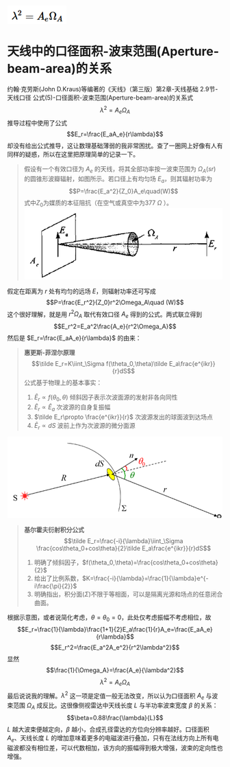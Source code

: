 ![img1](https://raw.githubusercontent.com/Housyou/a-some-SAR/master/origin%20ver/a0/imgs/1.png)
# 天线中的口径面积-波束范围(Aperture-beam-area)的关系

约翰·克劳斯(John D.Kraus)等编著的《天线》（第三版）第2章-天线基础 2.9节-天线口径 公式(5)-口径面积-波束范围(Aperture-beam-area)的关系式
$$\lambda^2=A_e\Omega_A$$
推导过程中使用了公式
$$E_r=\frac{E_aA_e}{r\lambda}$$
却没有给出公式推导，这让数理基础薄弱的我非常困扰。查了一圈网上好像有人有同样的疑惑，所以在这里把原理简单的记录一下。

>假设有一个有效口径为 $A_e$ 的天线，将其全部功率按一波束范围为 $\Omega_A(sr)$ 的圆锥形波瓣辐射，如图所示。若口径上有均匀场 $E_a$，则其辐射功率为
>$$P=\frac{E_a^2}{Z_0}A_e\quad(W)$$
>式中$Z_0$为媒质的本征阻抗（在空气或真空中为377 $\Omega$ ）。
![img2](https://raw.githubusercontent.com/Housyou/a-some-SAR/master/origin%20ver/a0/imgs/2.png)

假定在距离为 $r$ 处有均匀的远场 $E$，则辐射功率还可写成
$$P=\frac{E_r^2}{Z_0}r^2\Omega_A\quad (W)$$
这个很好理解，就是用 $r^2\Omega_A$ 取代有效口径 $A_e$ 得到的公式。两式联立得到
$$E_r^2=E_a^2\frac{A_e}{r^2\Omega_A}$$
然后是 $E_r=\frac{E_aA_e}{r\lambda}$ 的由来：

>**惠更斯-菲涅尔原理**
>$$\tilde E_r=K\iint_\Sigma f(\theta_0,\theta)\tilde E_a\frac{e^{ikr}}{r}dS$$
>公式基于物理上的基本事实：  
>1. $\tilde E_r\propto f(\theta_0,\theta)$ 倾斜因子表示次波面源的发射非各向同性
>2. $\tilde E_r\propto \tilde E_a$ 次波源的自身复振幅 
>3. $\tilde E_r\propto \frac{e^{ikr}}{r}$ 次波源发出的球面波到达场点
>4. $\tilde E_r\propto dS$ 波前上作为次波源的微分面源

![img3](https://raw.githubusercontent.com/Housyou/a-some-SAR/master/origin%20ver/a0/imgs/3.png)

>**基尔霍夫衍射积分公式**
>$$\tilde E_r=\frac{-i}{\lambda}\iint_\Sigma \frac{cos\theta_0+cos\theta}{2}\tilde E_a\frac{e^{ikr}}{r}dS$$
>1. 明确了倾斜因子，$f(\theta_0,\theta)=\frac{cos\theta_0+cos\theta}{2}$
>2. 给出了比例系数，$K=\frac{-i}{\lambda}=\frac{1}{\lambda}e^{-i\frac{\pi}{2}}$
>3. 明确指出，积分面$(\Sigma)$不限于等相面，可以是隔离光源和场点的任意闭合曲面。

根据示意图，或者说简化考虑，$\theta=\theta_0=0$，此处仅考虑振幅不考虑相位，故
$$E_r=\frac{1}{\lambda}\frac{1+1}{2}E_a\frac{1}{r}A_e=\frac{E_aA_e}{r\lambda}$$
$$E_r^2=\frac{E_a^2A_e^2}{r^2\lambda^2}$$
显然
$$\frac{1}{\Omega_A}=\frac{A_e}{\lambda^2}$$
$$\lambda^2=A_e\Omega_A$$
最后说说我的理解。$\lambda^2$ 这一项是定值一般无法改变，所以认为口径面积 $A_e$ 与波束范围 $\Omega_A$ 成反比。这很像侧视雷达中天线长度 $L$ 与半功率波束宽度 $\beta$ 的关系：
$$\beta=0.88\frac{\lambda}{L}$$
$L$ 越大波束便越定向，$\beta$ 越小，合成孔径雷达的方位向分辨率越好。口径面积 $A_e$、天线长度 $L$ 的增加意味着更多的电磁波进行叠加，只有在法线方向上所有电磁波都没有相位差，可以代数相加，该方向的振幅得到极大增强，波束的定向性也增强。